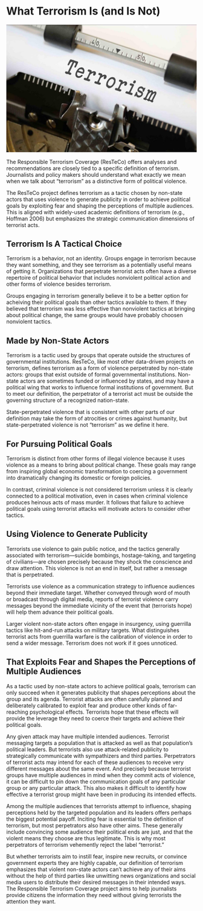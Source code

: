 # What Terrorism Is (and Is Not)

![Terrorism](assets/terrorism.jpg)

The Responsible Terrorism Coverage (ResTeCo) offers analyses and recommendations are closely tied to a specific definition of terrorism. Journalists and policy makers should understand what exactly we mean when we talk about “terrorism” as a distinctive form of political violence.

The ResTeCo project defines terrorism as a tactic chosen by non-state actors that uses violence to generate publicity in order to achieve political goals by exploiting fear and shaping the perceptions of multiple audiences. This is aligned with widely-used academic definitions of terrorism (e.g., Hoffman 2006) but emphasizes the strategic communication dimensions of terrorist acts.

## Terrorism Is A Tactical Choice

Terrorism is a behavior, not an identity. Groups engage in terrorism because they want something, and they see terrorism as a potentially useful means of getting it. Organizations that perpetrate terrorist acts often have a diverse repertoire of political behavior that includes nonviolent political action and other forms of violence besides terrorism.

Groups engaging in terrorism generally believe it to be a better option for acheiving their political goals than other tactics available to them. If they believed that terrorism was less effective than nonviolent tactics at bringing about political change, the same groups would have probably choosen nonviolent tactics.

## Made by Non-State Actors

Terrorism is a tactic used by groups that operate outside the structures of governmental institutions. ResTeCo, like most other data-driven projects on terrorism, defines terrorism as a form of violence perpetrated by non-state actors: groups that exist outside of formal governmental institutions. Non-state actors are sometimes funded or influenced by states, and may have a political wing that works to influence formal institutions of government. But to meet our definition, the perpetrator of a terrorist act must be outside the governing structure of a recognized nation-state.

State-perpetrated violence that is consistent with other parts of our definition may take the form of atrocities or crimes against humanity, but state-perpetrated violence is not “terrorism” as we define it here.

## For Pursuing Political Goals

Terrorism is distinct from other forms of illegal violence because it uses violence as a means to bring about political change. These goals may range from inspiring global economic transformation to coercing a government into dramatically changing its domestic or foreign policies.

In contrast, criminal violence is not considered terrorism unless it is clearly connected to a political motivation, even in cases when criminal violence produces heinous acts of mass murder. It follows that failure to achieve political goals using terrorist attacks will motivate actors to consider other tactics.

## Using Violence to Generate Publicity

Terrorists use violence to gain public notice, and the tactics generally associated with terrorism—suicide bombings, hostage-taking, and targeting of civilians—are chosen precisely because they shock the conscience and draw attention. This violence is not an end in itself, but rather a message that is perpetrated.

Terrorists use violence as a communication strategy to influence audiences beyond their immediate target. Whether conveyed through word of mouth or broadcast through digital media, reports of terrorist violence carry messages beyond the immediate vicinity of the event that (terrorists hope) will help them advance their political goals.

Larger violent non-state actors often engage in insurgency, using guerrilla tactics like hit-and-run attacks on military targets. What distinguishes terrorist acts from guerrilla warfare is the calibration of violence in order to send a wider message. Terrorism does not work if it goes unnoticed.

## That Exploits Fear and Shapes the Perceptions of Multiple Audiences

As a tactic used by non-state actors to achieve political goals, terrorism can only succeed when it generates publicity that shapes perceptions about the group and its agenda. Terrorist attacks are often carefully planned and deliberately calibrated to exploit fear and produce other kinds of far-reaching psychological effects. Terrorists hope that these effects will provide the leverage they need to coerce their targets and achieve their political goals.

Any given attack may have multiple intended audiences. Terrorist messaging targets a population that is attacked as well as that population’s political leaders. But terrorists also use attack-related publicity to strategically communicate with sympathizers and third parties. Perpetrators of terrorist acts may intend for each of these audiences to receive very different messages about the same event. And precisely because terrorist groups have multiple audiences in mind when they commit acts of violence, it can be difficult to pin down the communication goals of any particular group or any particular attack. This also makes it difficult to identify how effective a terrorist group might have been in producing its intended effects.

Among the multiple audiences that terrorists attempt to influence, shaping perceptions held by the targeted population and its leaders offers perhaps the biggest potential payoff. Inciting fear is essential to the definition of terrorism, but most perpetrators also have other aims. These generally include convincing some audience their political ends are just, and that the violent means they choose are thus legitimate. This is why most perpetrators of terrorism vehemently reject the label “terrorist.”

But whether terrorists aim to instill fear, inspire new recruits, or convince government experts they are highly capable, our definition of terrorism emphasizes that violent non-state actors can’t achieve any of their aims without the help of third parties like unwitting news organizations and social media users to distribute their desired messages in their intended ways. The Responsible Terrorism Coverage project aims to help journalists provide citizens the information they need without giving terrorists the attention they want.

